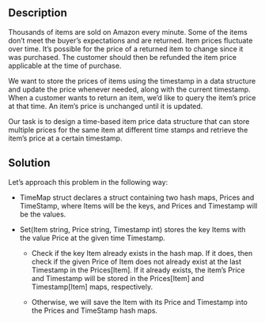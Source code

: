 ## Description

Thousands of items are sold on Amazon every minute. Some of the items don’t meet the buyer’s expectations and are returned. Item prices fluctuate over time. It’s possible for the price of a returned item to change since it was purchased. The customer should then be refunded the item price applicable at the time of purchase.

We want to store the prices of items using the timestamp in a data structure and update the price whenever needed, along with the current timestamp. When a customer wants to return an item, we’d like to query the item’s price at that time. An item’s price is unchanged until it is updated.

Our task is to design a time-based item price data structure that can store multiple prices for the same item at different time stamps and retrieve the item’s price at a certain timestamp.

## Solution

Let’s approach this problem in the following way:

* TimeMap struct declares a struct containing two hash maps, Prices and TimeStamp, where Items will be the keys, and Prices and Timestamp will be the values.

* Set(Item string, Price string, Timestamp int) stores the key Items with the value Price at the given time Timestamp.

	* Check if the key Item already exists in the hash map. If it does, then check if the given Price of Item does not already exist at the last Timestamp in the Prices[Item]. If it already exists, the item’s Price and Timestamp will be stored in the Prices[Item] and Timestamp[Item] maps, respectively.

	* Otherwise, we will save the Item with its Price and Timestamp into the Prices and TimeStamp hash maps.
